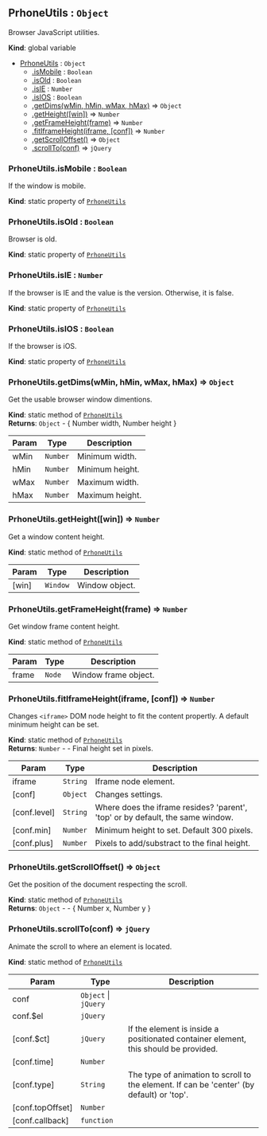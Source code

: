 <a name="PrhoneUtils"></a>

## PrhoneUtils : <code>Object</code>
Browser JavaScript utilities.

**Kind**: global variable  

* [PrhoneUtils](#PrhoneUtils) : <code>Object</code>
    * [.isMobile](#PrhoneUtils.isMobile) : <code>Boolean</code>
    * [.isOld](#PrhoneUtils.isOld) : <code>Boolean</code>
    * [.isIE](#PrhoneUtils.isIE) : <code>Number</code>
    * [.isIOS](#PrhoneUtils.isIOS) : <code>Boolean</code>
    * [.getDims(wMin, hMin, wMax, hMax)](#PrhoneUtils.getDims) ⇒ <code>Object</code>
    * [.getHeight([win])](#PrhoneUtils.getHeight) ⇒ <code>Number</code>
    * [.getFrameHeight(frame)](#PrhoneUtils.getFrameHeight) ⇒ <code>Number</code>
    * [.fitIframeHeight(iframe, [conf])](#PrhoneUtils.fitIframeHeight) ⇒ <code>Number</code>
    * [.getScrollOffset()](#PrhoneUtils.getScrollOffset) ⇒ <code>Object</code>
    * [.scrollTo(conf)](#PrhoneUtils.scrollTo) ⇒ <code>jQuery</code>

<a name="PrhoneUtils.isMobile"></a>

### PrhoneUtils.isMobile : <code>Boolean</code>
If the window is mobile.

**Kind**: static property of <code>[PrhoneUtils](#PrhoneUtils)</code>  
<a name="PrhoneUtils.isOld"></a>

### PrhoneUtils.isOld : <code>Boolean</code>
Browser is old.

**Kind**: static property of <code>[PrhoneUtils](#PrhoneUtils)</code>  
<a name="PrhoneUtils.isIE"></a>

### PrhoneUtils.isIE : <code>Number</code>
If the browser is IE and the value is the version. Otherwise, it is false.

**Kind**: static property of <code>[PrhoneUtils](#PrhoneUtils)</code>  
<a name="PrhoneUtils.isIOS"></a>

### PrhoneUtils.isIOS : <code>Boolean</code>
If the browser is iOS.

**Kind**: static property of <code>[PrhoneUtils](#PrhoneUtils)</code>  
<a name="PrhoneUtils.getDims"></a>

### PrhoneUtils.getDims(wMin, hMin, wMax, hMax) ⇒ <code>Object</code>
Get the usable browser window dimentions.

**Kind**: static method of <code>[PrhoneUtils](#PrhoneUtils)</code>  
**Returns**: <code>Object</code> - { Number width, Number height }  

| Param | Type | Description |
| --- | --- | --- |
| wMin | <code>Number</code> | Minimum width. |
| hMin | <code>Number</code> | Minimum height. |
| wMax | <code>Number</code> | Maximum width. |
| hMax | <code>Number</code> | Maximum height. |

<a name="PrhoneUtils.getHeight"></a>

### PrhoneUtils.getHeight([win]) ⇒ <code>Number</code>
Get a window content height.

**Kind**: static method of <code>[PrhoneUtils](#PrhoneUtils)</code>  

| Param | Type | Description |
| --- | --- | --- |
| [win] | <code>Window</code> | Window object. |

<a name="PrhoneUtils.getFrameHeight"></a>

### PrhoneUtils.getFrameHeight(frame) ⇒ <code>Number</code>
Get window frame content height.

**Kind**: static method of <code>[PrhoneUtils](#PrhoneUtils)</code>  

| Param | Type | Description |
| --- | --- | --- |
| frame | <code>Node</code> | Window frame object. |

<a name="PrhoneUtils.fitIframeHeight"></a>

### PrhoneUtils.fitIframeHeight(iframe, [conf]) ⇒ <code>Number</code>
Changes `<iframe>` DOM node height to fit the content propertly. A default
minimum height can be set.

**Kind**: static method of <code>[PrhoneUtils](#PrhoneUtils)</code>  
**Returns**: <code>Number</code> - - Final height set in pixels.  

| Param | Type | Description |
| --- | --- | --- |
| iframe | <code>String</code> | Iframe node element. |
| [conf] | <code>Object</code> | Changes settings. |
| [conf.level] | <code>String</code> | Where does the iframe resides? 'parent', 'top' or by default, the same window. |
| [conf.min] | <code>Number</code> | Minimum height to set. Default 300 pixels. |
| [conf.plus] | <code>Number</code> | Pixels to add/substract to the final height. |

<a name="PrhoneUtils.getScrollOffset"></a>

### PrhoneUtils.getScrollOffset() ⇒ <code>Object</code>
Get the position of the document respecting the scroll.

**Kind**: static method of <code>[PrhoneUtils](#PrhoneUtils)</code>  
**Returns**: <code>Object</code> - - { Number x, Number y }  
<a name="PrhoneUtils.scrollTo"></a>

### PrhoneUtils.scrollTo(conf) ⇒ <code>jQuery</code>
Animate the scroll to where an element is located.

**Kind**: static method of <code>[PrhoneUtils](#PrhoneUtils)</code>  

| Param | Type | Description |
| --- | --- | --- |
| conf | <code>Object</code> &#124; <code>jQuery</code> |  |
| conf.$el | <code>jQuery</code> |  |
| [conf.$ct] | <code>jQuery</code> | If the element is inside a positionated container element, this should be provided. |
| [conf.time] | <code>Number</code> |  |
| [conf.type] | <code>String</code> | The type of animation to scroll to the element. If can be 'center' (by default) or 'top'. |
| [conf.topOffset] | <code>Number</code> |  |
| [conf.callback] | <code>function</code> |  |

